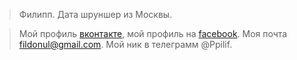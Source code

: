 
> Филипп. Дата шруншер из Москвы.

> Мой профиль [вконтакте](https://vk.com/ppilif), мой профиль на [facebook](https://www.facebook.com/filipp.ulyankin). Моя почта fildonul@gmail.com. Мой ник в телеграмм @Ppilif. 
